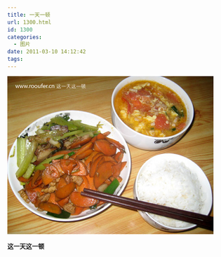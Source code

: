 ```yaml
---
title: 一天一顿
url: 1300.html
id: 1300
categories:
  - 图片
date: 2011-03-10 14:12:42
tags:
---
```


![](/images/attachments/month_1103/g2011310141157.jpg)  

**这一天这一顿**